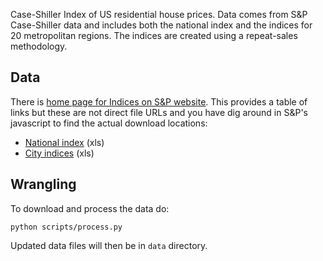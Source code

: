 Case-Shiller Index of US residential house prices. Data comes from S&P
Case-Shiller data and includes both the national index and the indices for 20
metropolitan regions. The indices are created using a repeat-sales methodology.

## Data

There is [home page for Indices on S&P website][sp-home]. This provides a table
of links but these are not direct file URLs and you have dig around in S&P's
javascript to find the actual download locations:

[sp-home]: http://www.spindices.com/index-family/real-estate/sp-case-shiller

* [National index][nat] (xls)
* [City indices][city] (xls)

[nat]: http://us.spindices.com/documents/additionalinfo/20131126/64929_csnational-values-1126.xls'
[city]: http://us.spindices.com/documents/additionalinfo/20131126/64929_cshomeprice-history-1126.xls

## Wrangling

To download and process the data do:

    python scripts/process.py

Updated data files will then be in `data` directory.

